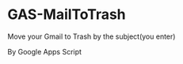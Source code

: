 GAS-MailToTrash
===============

Move your Gmail to Trash by the subject(you enter)

By Google Apps Script
